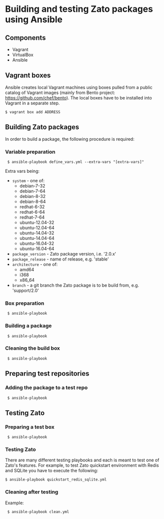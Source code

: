 # Building and testing Zato packages using Ansible <a id="building-testing"></a>

## Components <a id="components"></a>

* Vagrant
* VirtualBox
* Ansible

## Vagrant boxes

Ansible creates local Vagrant machines using boxes pulled from a public
catalog of Vagrant images (mainly from Bento project:
https://github.com/chef/bento). The local boxes have to be installed
into Vagrant in a separate step.

```
$ vagrant box add ADDRESS
```

## Building Zato packages

In order to build a package, the following procedure is required:

### Variable preparation

```
 $ ansible-playbook define_vars.yml --extra-vars "[extra-vars]"
```

Extra vars being:

- `system` - one of:
    - debian-7-32
    - debian-7-64
    - debian-8-32
    - debian-8-64
    - redhat-6-32
    - redhat-6-64
    - redhat-7-64
    - ubuntu-12.04-32
    - ubuntu-12.04-64
    - ubuntu-14.04-32
    - ubuntu-14.04-64
    - ubuntu-16.04-32
    - ubuntu-16.04-64
- `package_version` - Zato package version, i.e. '2.0.x'
- `package_release` - name of release, e.g. 'stable'
- `architecture` - one of:
    - amd64
    - i368
    - x86_64
- `branch` - a git branch the Zato package is to be build from, e.g. 'support/2.0'

### Box preparation

```
 $ ansible-playbook 
```

### Building a package

```
 $ ansible-playbook 
```

### Cleaning the build box

```
 $ ansible-playbook 
```

## Preparing test repositories

### Adding the package to a test repo

```
 $ ansible-playbook 
```

## Testing Zato

### Preparing a test box

```
 $ ansible-playbook 
```

### Testing Zato

There are many different testing playbooks and each is meant to test
one of Zato's features. For example, to test Zato quickstart
environment with Redis and SQLite you have to execute the following:

```
$ ansible-playbook quickstart_redis_sqlite.yml

```

### Cleaning after testing

Example:

```
 $ ansible-playbook clean.yml
```
